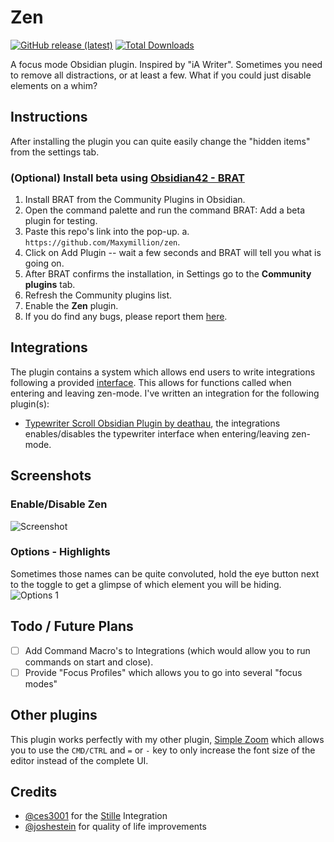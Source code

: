 # Zen

[![GitHub release (latest)](https://img.shields.io/github/v/release/Maxymillion/zen?style=flat-square&sort=semver)](https://github.com/Maxymillion/zen/releases/latest) 
[![Total Downloads](https://img.shields.io/github/downloads/Maxymillion/Zen/total?style=flat-square)](https://github.com/Maxymillion/zen/releases/latest) 

A focus mode Obsidian plugin. Inspired by "iA Writer". Sometimes you need to remove all distractions, or at least a few. What if you could just disable elements on a whim?

## Instructions
After installing the plugin you can quite easily change the "hidden items" from the settings tab.

### (Optional) Install beta using [Obsidian42 - BRAT](https://github.com/TfTHacker/obsidian42-brat)
1. Install BRAT from the Community Plugins in Obsidian.
2. Open the command palette and run the command BRAT: Add a beta plugin for testing.
3. Paste this repo's link into the pop-up.
	a. `https://github.com/Maxymillion/zen`.
4. Click on Add Plugin -- wait a few seconds and BRAT will tell you what is going on.
5. After BRAT confirms the installation, in Settings go to the **Community plugins** tab.
6. Refresh the Community plugins list.
7. Enable the **Zen** plugin.
8. If you do find any bugs, please report them [here](https://github.com/Maxymillion/zen/issues).

## Integrations
The plugin contains a system which allows end users to write integrations following a provided [interface](src/plugin.integrations.ts). This allows for functions called when entering and leaving zen-mode. I've written an integration for the following plugin(s):
- [Typewriter Scroll Obsidian Plugin by deathau](https://github.com/deathau/cm-typewriter-scroll-obsidian), the integrations enables/disables the typewriter interface when entering/leaving zen-mode.

## Screenshots
### Enable/Disable Zen
![Screenshot](https://s3.gifyu.com/images/Screen-Recording-2023-02-14-at-15.07.12.gif)

### Options - Highlights
Sometimes those names can be quite convoluted, hold the eye button next to the toggle to get a glimpse of which element you will be hiding.
![Options 1](https://i.imgur.com/ddO59TN.png)

## Todo / Future Plans
- [ ] Add Command Macro's to Integrations (which would allow you to run commands on start and close).
- [ ] Provide "Focus Profiles" which allows you to go into several "focus modes"

## Other plugins
This plugin works perfectly with my other plugin, [Simple Zoom](https://github.com/Maxymillion/simple-zoom) which allows you to use the `CMD/CTRL` and `=` or `-` key to only increase the font size of the editor instead of the complete UI.

## Credits
- [@ces3001](https://github.com/ces3001) for the [Stille](https://github.com/michaellee/stille) Integration 
- [@joshestein](https://github.com/joshestein) for quality of life improvements
